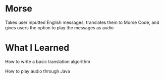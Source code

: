 # Morse
Takes user inputted English messages, translates them to Morse Code, and gives users the option to play the messages as audio 

# What I Learned
How to write a basic translation algorithm

How to play audio through Java
